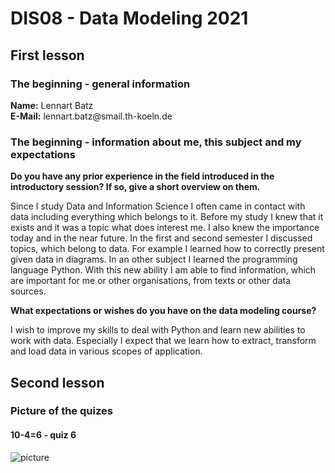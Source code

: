 <h1>DIS08 - Data Modeling 2021</h1>
<h2>First lesson</h2>
<h3>The beginning - general information</h3>
<b>Name:</b> Lennart Batz<br>
<b>E-Mail:</b> lennart.batz@smail.th-koeln.de<br>
<h3>The beginning - information about me, this subject and my expectations</h3>
<b>Do you have any prior experience in the field introduced in the introductory session? If so, give a short overview on them.</b><br>
<p>Since I study Data and Information Science I often came in contact with data including everything which belongs to it. Before my study I knew that it exists and it was a topic what does interest me. I also knew the importance today and in the near future. In the first and second semester I discussed topics, which belong to data. For example I learned how to correctly present given data in diagrams. In an other subject I learned the programming language Python. With this new ability I am able to find information, which are important for me or other organisations, from texts or other data sources.</p>
<b>What expectations or wishes do you have on the data modeling course?</b><br>
<p>I wish to improve my skills to deal with Python and learn new abilities to work with data. Especially I expect that we learn how to extract, transform and load data in various scopes of application.</p>
<h2>Second lesson</h2>
<h3>Picture of the quizes</h3>
<h4>10-4=6 - quiz 6</h4>
<img src=https://user-images.githubusercontent.com/80069387/143283577-2d565485-dd86-41be-86f7-74e68229cd88.png alt=picture of my student ID card and the solution for quiz number 6>


